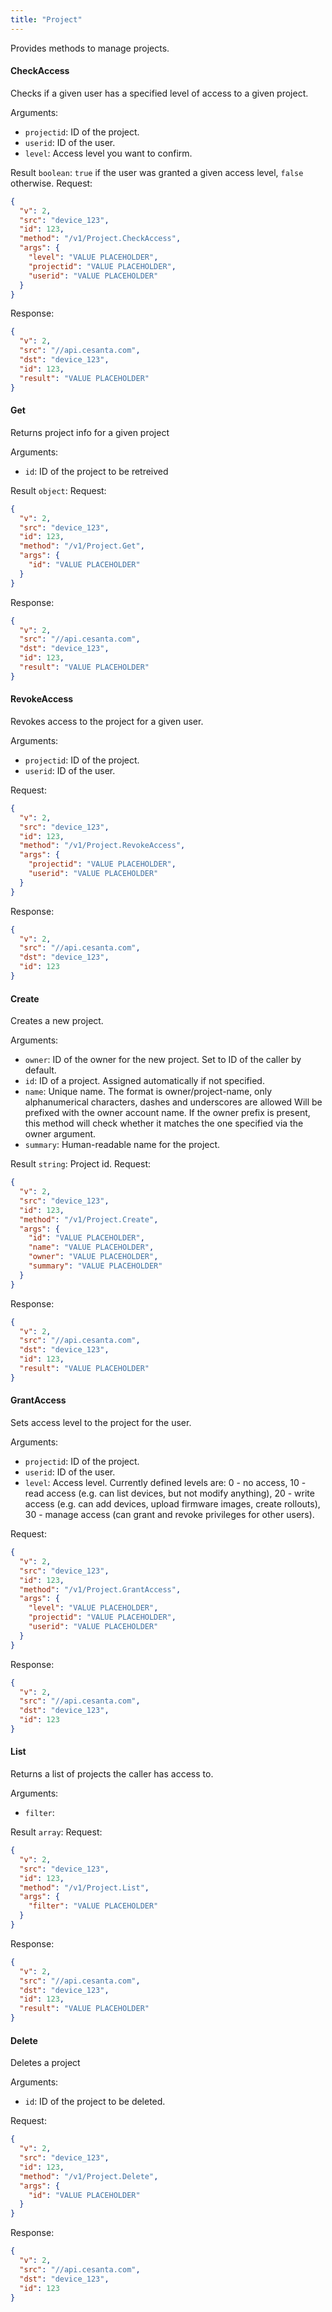 ```yaml
---
title: "Project"
---
```


Provides methods to manage projects.

#### CheckAccess
Checks if a given user has a specified level of access to a given project.

Arguments:
- `projectid`: ID of the project.
- `userid`: ID of the user.
- `level`: Access level you want to confirm.

Result `boolean`: `true` if the user was granted a given access level, `false` otherwise.
Request:
```json
{
  "v": 2,
  "src": "device_123",
  "id": 123,
  "method": "/v1/Project.CheckAccess",
  "args": {
    "level": "VALUE PLACEHOLDER",
    "projectid": "VALUE PLACEHOLDER",
    "userid": "VALUE PLACEHOLDER"
  }
}

```

Response:
```json
{
  "v": 2,
  "src": "//api.cesanta.com",
  "dst": "device_123",
  "id": 123,
  "result": "VALUE PLACEHOLDER"
}

```

#### Get
Returns project info for a given project

Arguments:
- `id`: ID of the project to be retreived

Result `object`: 
Request:
```json
{
  "v": 2,
  "src": "device_123",
  "id": 123,
  "method": "/v1/Project.Get",
  "args": {
    "id": "VALUE PLACEHOLDER"
  }
}

```

Response:
```json
{
  "v": 2,
  "src": "//api.cesanta.com",
  "dst": "device_123",
  "id": 123,
  "result": "VALUE PLACEHOLDER"
}

```

#### RevokeAccess
Revokes access to the project for a given user.

Arguments:
- `projectid`: ID of the project.
- `userid`: ID of the user.

Request:
```json
{
  "v": 2,
  "src": "device_123",
  "id": 123,
  "method": "/v1/Project.RevokeAccess",
  "args": {
    "projectid": "VALUE PLACEHOLDER",
    "userid": "VALUE PLACEHOLDER"
  }
}

```

Response:
```json
{
  "v": 2,
  "src": "//api.cesanta.com",
  "dst": "device_123",
  "id": 123
}

```

#### Create
Creates a new project.

Arguments:
- `owner`: ID of the owner for the new project. Set to ID of the caller by default.
- `id`: ID of a project. Assigned automatically if not specified.
- `name`: Unique name. The format is owner/project-name, only alphanumerical characters, dashes and underscores are allowed Will be prefixed with the owner account name. If the owner prefix is present, this method will check whether it matches the one specified via the owner argument.
- `summary`: Human-readable name for the project.

Result `string`: Project id.
Request:
```json
{
  "v": 2,
  "src": "device_123",
  "id": 123,
  "method": "/v1/Project.Create",
  "args": {
    "id": "VALUE PLACEHOLDER",
    "name": "VALUE PLACEHOLDER",
    "owner": "VALUE PLACEHOLDER",
    "summary": "VALUE PLACEHOLDER"
  }
}

```

Response:
```json
{
  "v": 2,
  "src": "//api.cesanta.com",
  "dst": "device_123",
  "id": 123,
  "result": "VALUE PLACEHOLDER"
}

```

#### GrantAccess
Sets access level to the project for the user.

Arguments:
- `projectid`: ID of the project.
- `userid`: ID of the user.
- `level`: Access level. Currently defined levels are: 0 - no access, 10 - read access (e.g. can list devices, but not modify anything), 20 - write access (e.g. can add devices, upload firmware images, create rollouts), 30 - manage access (can grant and revoke privileges for other users).

Request:
```json
{
  "v": 2,
  "src": "device_123",
  "id": 123,
  "method": "/v1/Project.GrantAccess",
  "args": {
    "level": "VALUE PLACEHOLDER",
    "projectid": "VALUE PLACEHOLDER",
    "userid": "VALUE PLACEHOLDER"
  }
}

```

Response:
```json
{
  "v": 2,
  "src": "//api.cesanta.com",
  "dst": "device_123",
  "id": 123
}

```

#### List
Returns a list of projects the caller has access to.

Arguments:
- `filter`: 

Result `array`: 
Request:
```json
{
  "v": 2,
  "src": "device_123",
  "id": 123,
  "method": "/v1/Project.List",
  "args": {
    "filter": "VALUE PLACEHOLDER"
  }
}

```

Response:
```json
{
  "v": 2,
  "src": "//api.cesanta.com",
  "dst": "device_123",
  "id": 123,
  "result": "VALUE PLACEHOLDER"
}

```

#### Delete
Deletes a project

Arguments:
- `id`: ID of the project to be deleted.

Request:
```json
{
  "v": 2,
  "src": "device_123",
  "id": 123,
  "method": "/v1/Project.Delete",
  "args": {
    "id": "VALUE PLACEHOLDER"
  }
}

```

Response:
```json
{
  "v": 2,
  "src": "//api.cesanta.com",
  "dst": "device_123",
  "id": 123
}

```


